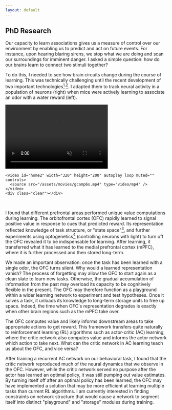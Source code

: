 ```yaml
---
layout: default
---
```


## PhD Research

Our capacity to learn associations gives us a measure of control over our environment by enabling us to predict and act on future events. For instance, upon hearing blaring sirens, we stop what we are doing and scan our surroundings for imminent danger. I asked a simple question: how do our brains learn to connect two stimuli together?

To do this, I needed to see how brain circuits change during the course of learning. This was technically challenging until the recent development of two important technologies[<sup>1</sup>](https://www.nature.com/articles/nature12354)<sup>,</sup>[<sup>2</sup>](https://www.nature.com/articles/nn.3329). I adapted them to track neural activity in a population of neurons (right) when mice were actively learning to associate an odor with a water reward (left).

<div id="wrapper">
    <video id="home1" width="320" height="200" autoplay loop muted="" controls>
      <source src="/assets/movies/behavior.mp4" type="video/mp4" />
    </video>

    <video id="home2" width="320" height="200" autoplay loop muted="" controls>
      <source src="/assets/movies/gcamp6s.mp4" type="video/mp4" />
    </video>
    <div class="clear"></div>
</div>

<br/>

I found that different prefrontal areas performed unique value computations during learning. The orbitofrontal cortex (OFC) rapidly learned to signal positive value in response to cues that predicted reward. Its representation reflected knowledge of task structure, or "state space"[<sup>3</sup>](https://www.sciencedirect.com/science/article/pii/S0896627313010398), and further experiments using optogenetics[<sup>4</sup>](https://www.nature.com/articles/nn1525) (controlling neurons with light) to turn off the OFC revealed it to be indispensable for learning. After learning, it transferred what it has learned to the medial prefrontal cortex (mPFC), where it is further processed and then stored long-term.

We made an important observation: once the task has been learned with a single odor, the OFC turns silent. Why would a learned representation vanish? The process of forgetting may allow the OFC to start again as a clean slate to learn new tasks. Otherwise, the gradual accumulation of information from the past may overload its capacity to be cognitively flexible in the present. The OFC may therefore function as a playground within a wider learning network to experiment and test hypotheses. Once it solves a task, it unloads its knowledge to long-term storage units to free up space. Indeed, the time when OFC's representation degrades is exactly when other brain regions such as the mPFC take over.

The OFC computes value and likely informs downstream areas to take appropriate actions to get reward. This framework transfers quite naturally to reinforcement learning (RL) algorithms such as actor-critic (AC) learning, where the critic network also computes value and informs the actor network which action to take next. What can the critic network in AC learning teach us about the OFC, and vice versa?

After training a recurrent AC network on our behavioral task, I found that the critic network reproduced much of the neural dynamics that we observe in the OFC. However, while the critic network served no purpose after the actor has learned an optimal policy, it was still pumping out value estimates. By turning itself off after an optimal policy has been learned, the OFC may have implemented a solution that may be more efficient at learning multiple tasks than current RL algorithms. I am currently interested in finding constraints on network structure that would cause a network to segment itself into distinct "playground" and "storage" modules during training.

<!-- I then adapted this technology to

1. Genetically engineered calcium indicators that convert voltage into light. Instead of listening to waveforms, we directly visualize neural activity through changes in fluorescence. This allows us to track the neural activity of a large population of neurons across time.

2. Microendoscopic lenses. Brain regions thought to underlie associative learning are lodged deep within, and can't be imaged through any conventional methods that only scan the brain surface. But if we implant a lens through the cranium until it is directly on top of these regions, we can see what neurons below are doing. -->
